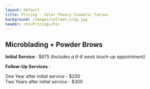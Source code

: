```yaml
---
layout: default
title: Pricing - Color Theory Cosmetic Tattoo
background: /images/colleen_crop.jpg
header: <h1>Pricing</h1>
---
```


## Microblading + Powder Brows

**Initial Service** : $675 *(Includes a 6-8 week touch-up appointment)*

**Follow-Up Services** : 

One Year after initial service -  $200<br>
Two Years after initial service - $300
